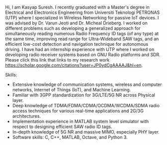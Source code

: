 Hi, I am Kasyap Suresh. I recently graduated with a Master's degree in Electrical and Electronics Engineering from Universiti Teknologi PETRONAS (UTP) where I specialized in Wireless Networking for passive IoT devices. I was advised by Dr. Varun Jeoti and Dr. Micheal Drieberg. I worked on different problems such as developing a generalized approach for simultaneously reading numerous Radio Frequency ID tags (of any type) at the same time, improving read range for Ultra-Wideband SAW tags, and an efficient low-cost detection and navigation technique for autonomous driving. I have had an internship experience with UTP where I worked on developing radio receiver systems based on GNU Radio platforms and SDR. Please click this link that links to my research work https://scholar.google.com/citations?user=JP0ydCgAAAAJ&hl=en. 

Skills:
- Extensive knowledge of communication systems, wireless and computer networks, Internet of Things (IoT), and Machine Learning.
- Familiar with 3GPP standardization for 3G/LTE/5G NR across Physical layer.
- Deep knowledge of TDMA/FDMA/CDMA/OCDMA/WCDMA/SDMA radio access techniques for various real-time applications and 2G/3G architectures.
- Implementation experience in MATLAB system level simulator with respect to designing efficient SAW radio ID tags.
- In-depth knowledge of 5G NR and massive MIMO, especially PHY layer.
- Software skills: C, C++, MATLAB, Octave, and Python 3.
